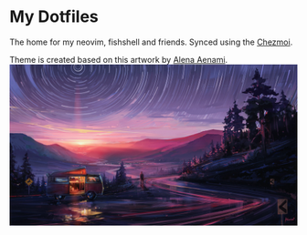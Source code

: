 # My Dotfiles

The home for my neovim, fishshell and friends. Synced using the [Chezmoi](https://github.com/twpayne/chezmoi).

Theme is created based on this artwork by [Alena Aenami](https://www.artstation.com/aenamiart).
![Out Of Time](./alena-aenami-out-of-time-1080p.jpg)
